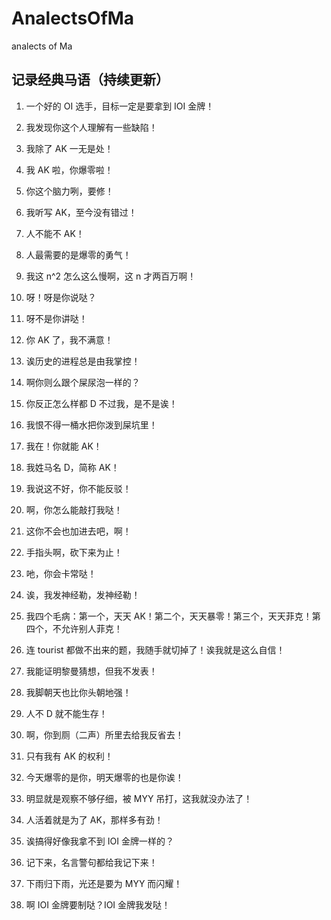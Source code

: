 # AnalectsOfMa

analects of Ma

## 记录经典马语（持续更新）

1. 一个好的 OI 选手，目标一定是要拿到 IOI 金牌！

1. 我发现你这个人理解有一些缺陷！

1. 我除了 AK 一无是处！

1. 我 AK 啦，你爆零啦！

1. 你这个脑力咧，要修！

1. 我听写 AK，至今没有错过！

1. 人不能不 AK！

1. 人最需要的是爆零的勇气！

1. 我这 n^2 怎么这么慢啊，这 n 才两百万啊！

1. 呀！呀是你说哒？

1. 呀不是你讲哒！

1. 你 AK 了，我不满意！

1. 诶历史的进程总是由我掌控！

1. 啊你则么跟个屎尿泡一样的？

1. 你反正怎么样都 D 不过我，是不是诶！

1. 我恨不得一桶水把你泼到屎坑里！

1. 我在！你就能 AK！

1. 我姓马名 D，简称 AK！

1. 我说这不好，你不能反驳！

1. 啊，你怎么能敲打我哒！

1. 这你不会也加进去吧，啊！

1. 手指头啊，砍下来为止！

1. 吔，你会卡常哒！

1. 诶，我发神经勒，发神经勒！

1. 我四个毛病：第一个，天天 AK！第二个，天天暴零！第三个，天天菲克！第四个，不允许别人菲克！ 

1. 连 tourist 都做不出来的题，我随手就切掉了！诶我就是这么自信！

1. 我能证明黎曼猜想，但我不发表！

1. 我脚朝天也比你头朝地强！

1. 人不 D 就不能生存！

1. 啊，你到厕（二声）所里去给我反省去！

1. 只有我有 AK 的权利！

1. 今天爆零的是你，明天爆零的也是你诶！

1. 明显就是观察不够仔细，被 MYY 吊打，这我就没办法了！

1. 人活着就是为了 AK，那样多有劲！

1. 诶搞得好像我拿不到 IOI 金牌一样的？

1. 记下来，名言警句都给我记下来！

1. 下雨归下雨，光还是要为 MYY 而闪耀！

1. 啊 IOI 金牌要制哒？IOI 金牌我发哒！
